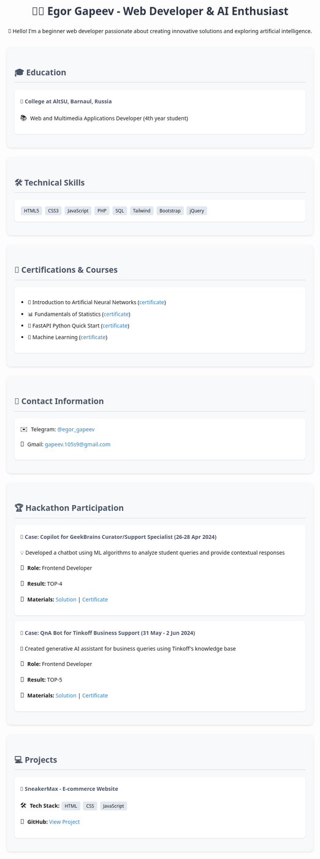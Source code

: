 <!DOCTYPE html>
<html lang="en">
<head>
    <meta charset="UTF-8">
    <meta name="viewport" content="width=device-width, initial-scale=1.0">
</head>
<body style="font-family: 'Segoe UI', Tahoma, Geneva, Verdana, sans-serif; line-height: 1.6; max-width: 800px; margin: 0 auto; padding: 20px;">
    <div style="text-align: center; margin-bottom: 30px;">
        <h1 style="color: #2d3748;">👨‍💻 Egor Gapeev - Web Developer & AI Enthusiast</h1>
        <p>🎯 Hello! I'm a beginner web developer passionate about creating innovative solutions and exploring artificial intelligence.</p>
    </div>
    <div style="background: #f8f9fa; border-radius: 10px; padding: 20px; margin-bottom: 25px; box-shadow: 0 2px 5px rgba(0,0,0,0.1);">
        <h2 style="color: #4a5568; border-bottom: 2px solid #e2e8f0; padding-bottom: 8px;">🎓 Education</h2>
        <div style="background: white; border-radius: 8px; padding: 15px; margin: 15px 0; box-shadow: 0 1px 3px rgba(0,0,0,0.1);">
            <h4 style="color: #4a5568; margin-top: 5px;">🏫 College at AltSU, Barnaul, Russia</h4>
            <p><span style="font-size: 1.2em; margin-right: 5px;">📚</span> Web and Multimedia Applications Developer (4th year student)</p>
        </div>
    </div>
    <div style="background: #f8f9fa; border-radius: 10px; padding: 20px; margin-bottom: 25px; box-shadow: 0 2px 5px rgba(0,0,0,0.1);">
        <h2 style="color: #4a5568; border-bottom: 2px solid #e2e8f0; padding-bottom: 8px;">🛠️ Technical Skills</h2>
        <div style="background: white; border-radius: 8px; padding: 15px; margin: 15px 0; box-shadow: 0 1px 3px rgba(0,0,0,0.1);">
            <div style="display: inline-block; background: #e2e8f0; border-radius: 4px; padding: 2px 8px; margin: 2px; font-size: 0.85em;">HTML5</div>
            <div style="display: inline-block; background: #e2e8f0; border-radius: 4px; padding: 2px 8px; margin: 2px; font-size: 0.85em;">CSS3</div>
            <div style="display: inline-block; background: #e2e8f0; border-radius: 4px; padding: 2px 8px; margin: 2px; font-size: 0.85em;">JavaScript</div>
            <div style="display: inline-block; background: #e2e8f0; border-radius: 4px; padding: 2px 8px; margin: 2px; font-size: 0.85em;">PHP</div>
            <div style="display: inline-block; background: #e2e8f0; border-radius: 4px; padding: 2px 8px; margin: 2px; font-size: 0.85em;">SQL</div>
            <div style="display: inline-block; background: #e2e8f0; border-radius: 4px; padding: 2px 8px; margin: 2px; font-size: 0.85em;">Tailwind</div>
            <div style="display: inline-block; background: #e2e8f0; border-radius: 4px; padding: 2px 8px; margin: 2px; font-size: 0.85em;">Bootstrap</div>
            <div style="display: inline-block; background: #e2e8f0; border-radius: 4px; padding: 2px 8px; margin: 2px; font-size: 0.85em;">jQuery</div>
        </div>
    </div>
    <div style="background: #f8f9fa; border-radius: 10px; padding: 20px; margin-bottom: 25px; box-shadow: 0 2px 5px rgba(0,0,0,0.1);">
        <h2 style="color: #4a5568; border-bottom: 2px solid #e2e8f0; padding-bottom: 8px;">📜 Certifications & Courses</h2>
        <div style="background: white; border-radius: 8px; padding: 15px; margin: 15px 0; box-shadow: 0 1px 3px rgba(0,0,0,0.1);">
            <ul style="padding-left: 20px;">
                <li style="margin-bottom: 8px;">🎯 Introduction to Artificial Neural Networks (<a style="color: #3182ce; text-decoration: none;" href='assets/stepik/stepik_1.pdf'>certificate</a>)</li>
                <li style="margin-bottom: 8px;">📊 Fundamentals of Statistics (<a style="color: #3182ce; text-decoration: none;" href='assets/stepik/stepik_2.pdf'>certificate</a>)</li>
                <li style="margin-bottom: 8px;">🐍 FastAPI Python Quick Start (<a style="color: #3182ce; text-decoration: none;" href='assets/stepik/stepik_3.pdf'>certificate</a>)</li>
                <li style="margin-bottom: 8px;">🤖 Machine Learning (<a style="color: #3182ce; text-decoration: none;" href='assets/stepik/stepik_4.pdf'>certificate</a>)</li>
            </ul>
        </div>
    </div>
    <div style="background: #f8f9fa; border-radius: 10px; padding: 20px; margin-bottom: 25px; box-shadow: 0 2px 5px rgba(0,0,0,0.1);">
        <h2 style="color: #4a5568; border-bottom: 2px solid #e2e8f0; padding-bottom: 8px;">📱 Contact Information</h2>
        <div style="background: white; border-radius: 8px; padding: 15px; margin: 15px 0; box-shadow: 0 1px 3px rgba(0,0,0,0.1);">
            <div style="margin-bottom: 12px;">
                <span style="font-size: 1.2em; margin-right: 5px;">✉️</span> Telegram: 
                <a style="color: #3182ce; text-decoration: none;" href='https://t.me/egor_gapeev'>@egor_gapeev</a>
            </div>
            <div style="margin-bottom: 12px;">
                <span style="font-size: 1.2em; margin-right: 5px;">📧</span> Gmail: 
                <a style="color: #3182ce; text-decoration: none;" href='mailto:gapeev.105s9@gmail.com'>gapeev.105s9@gmail.com</a>
            </div>
        </div>
    </div>
    <div style="background: #f8f9fa; border-radius: 10px; padding: 20px; margin-bottom: 25px; box-shadow: 0 2px 5px rgba(0,0,0,0.1);">
        <h2 style="color: #4a5568; border-bottom: 2px solid #e2e8f0; padding-bottom: 8px;">🏆 Hackathon Participation</h2>
        <div style="background: white; border-radius: 8px; padding: 15px; margin: 15px 0; box-shadow: 0 1px 3px rgba(0,0,0,0.1);">
            <h4 style="color: #4a5568; margin-top: 5px;">🚀 Case: Copilot for GeekBrains Curator/Support Specialist (26-28 Apr 2024)</h4>
            <p>💡 Developed a chatbot using ML algorithms to analyze student queries and provide contextual responses</p>
            <p><span style="font-size: 1.2em; margin-right: 5px;">👥</span> <strong>Role:</strong> Frontend Developer</p>
            <p><span style="font-size: 1.2em; margin-right: 5px;">🏅</span> <strong>Result:</strong> TOP-4</p>
            <p><span style="font-size: 1.2em; margin-right: 5px;">🔗</span> <strong>Materials:</strong> 
                <a style="color: #3182ce; text-decoration: none;" href='https://github.com/VladDyshlyuk/geekbrains-second-pilot-awildsheepchase'>Solution</a> | 
                <a style="color: #3182ce; text-decoration: none;" href='assets/hackaton/certificate.pdf'>Certificate</a>
            </p>
        </div>
        <div style="background: white; border-radius: 8px; padding: 15px; margin: 15px 0; box-shadow: 0 1px 3px rgba(0,0,0,0.1);">
            <h4 style="color: #4a5568; margin-top: 5px;">💼 Case: QnA Bot for Tinkoff Business Support (31 May - 2 Jun 2024)</h4>
            <p>🤖 Created generative AI assistant for business queries using Tinkoff's knowledge base</p>
            <p><span style="font-size: 1.2em; margin-right: 5px;">👥</span> <strong>Role:</strong> Frontend Developer</p>
            <p><span style="font-size: 1.2em; margin-right: 5px;">🏅</span> <strong>Result:</strong> TOP-5</p>
            <p><span style="font-size: 1.2em; margin-right: 5px;">🔗</span> <strong>Materials:</strong> 
                <a style="color: #3182ce; text-decoration: none;" href='https://github.com/VladDyshlyuk/hacks-ai-tinkoff-bot-awildsheepchase'>Solution</a> | 
                <a style="color: #3182ce; text-decoration: none;" href='assets/hackaton/certificate2.pdf'>Certificate</a>
            </p>
        </div>
    </div>
    <div style="background: #f8f9fa; border-radius: 10px; padding: 20px; margin-bottom: 25px; box-shadow: 0 2px 5px rgba(0,0,0,0.1);">
        <h2 style="color: #4a5568; border-bottom: 2px solid #e2e8f0; padding-bottom: 8px;">💻 Projects</h2>
        <div style="background: white; border-radius: 8px; padding: 15px; margin: 15px 0; box-shadow: 0 1px 3px rgba(0,0,0,0.1);">
            <h4 style="color: #4a5568; margin-top: 5px;">👟 SneakerMax - E-commerce Website</h4>
            <p><span style="font-size: 1.2em; margin-right: 5px;">🛠️</span> <strong>Tech Stack:</strong> 
                <span style="display: inline-block; background: #e2e8f0; border-radius: 4px; padding: 2px 8px; margin: 2px; font-size: 0.85em;">HTML</span>
                <span style="display: inline-block; background: #e2e8f0; border-radius: 4px; padding: 2px 8px; margin: 2px; font-size: 0.85em;">CSS</span>
                <span style="display: inline-block; background: #e2e8f0; border-radius: 4px; padding: 2px 8px; margin: 2px; font-size: 0.85em;">JavaScript</span>
            </p>
            <p><span style="font-size: 1.2em; margin-right: 5px;">🔗</span> <strong>GitHub:</strong> 
                <a style="color: #3182ce; text-decoration: none;" href='https://github.com/GapeevE/sneakerMax'>View Project</a>
            </p>
        </div>
    </div>
</body>
</html>
